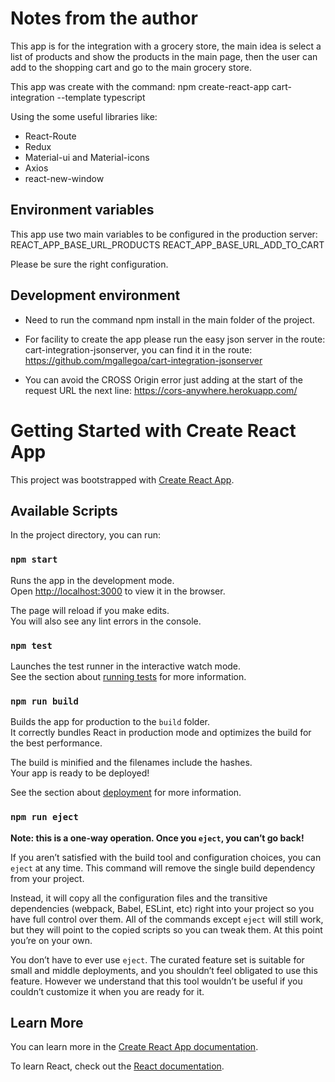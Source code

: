 # Notes from the author

This app is for the integration with a grocery store, the main idea is select a list of products and show the products in the main page, then the user can add to the shopping cart and go to the main grocery store.

This app was create with the command: npm create-react-app cart-integration --template typescript

Using the some useful libraries like:

- React-Route
- Redux
- Material-ui and Material-icons
- Axios
- react-new-window

## Environment variables

This app use two main variables to be configured in the production server:
REACT_APP_BASE_URL_PRODUCTS
REACT_APP_BASE_URL_ADD_TO_CART

Please be sure the right configuration.

## Development environment

- Need to run the command npm install in the main folder of the project.

* For facility to create the app please run the easy json server in the route:
  cart-integration-jsonserver, you can find it in the route:
  https://github.com/mgallegoa/cart-integration-jsonserver

- You can avoid the CROSS Origin error just adding at the start of the request URL the next line: https://cors-anywhere.herokuapp.com/

# Getting Started with Create React App

This project was bootstrapped with [Create React App](https://github.com/facebook/create-react-app).

## Available Scripts

In the project directory, you can run:

### `npm start`

Runs the app in the development mode.\
Open [http://localhost:3000](http://localhost:3000) to view it in the browser.

The page will reload if you make edits.\
You will also see any lint errors in the console.

### `npm test`

Launches the test runner in the interactive watch mode.\
See the section about [running tests](https://facebook.github.io/create-react-app/docs/running-tests) for more information.

### `npm run build`

Builds the app for production to the `build` folder.\
It correctly bundles React in production mode and optimizes the build for the best performance.

The build is minified and the filenames include the hashes.\
Your app is ready to be deployed!

See the section about [deployment](https://facebook.github.io/create-react-app/docs/deployment) for more information.

### `npm run eject`

**Note: this is a one-way operation. Once you `eject`, you can’t go back!**

If you aren’t satisfied with the build tool and configuration choices, you can `eject` at any time. This command will remove the single build dependency from your project.

Instead, it will copy all the configuration files and the transitive dependencies (webpack, Babel, ESLint, etc) right into your project so you have full control over them. All of the commands except `eject` will still work, but they will point to the copied scripts so you can tweak them. At this point you’re on your own.

You don’t have to ever use `eject`. The curated feature set is suitable for small and middle deployments, and you shouldn’t feel obligated to use this feature. However we understand that this tool wouldn’t be useful if you couldn’t customize it when you are ready for it.

## Learn More

You can learn more in the [Create React App documentation](https://facebook.github.io/create-react-app/docs/getting-started).

To learn React, check out the [React documentation](https://reactjs.org/).
